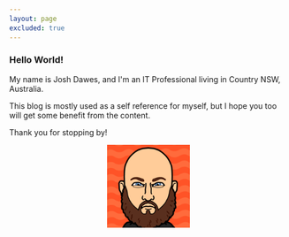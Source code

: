 ```yaml
---
layout: page
excluded: true
---
```

<h3>Hello World!</h3>
  
My name is Josh Dawes, and I'm an IT Professional living in Country NSW, Australia.  

This blog is mostly used as a self reference for myself, but I hope you too will get some benefit from the content.  

Thank you for stopping by!
<div align="center">
<img src="/images/home.png" width="150" />
</div>
